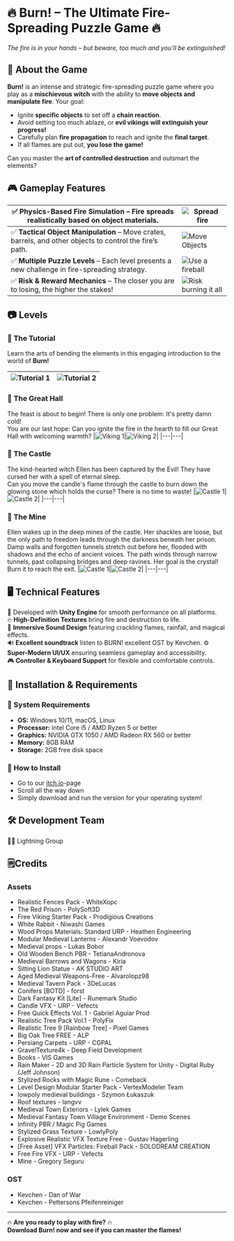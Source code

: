 # 🔥 Burn! – The Ultimate Fire-Spreading Puzzle Game 🔥
*The fire is in your hands – but beware, too much and you'll be extinguished!*

## 🌟 About the Game
**Burn!** is an intense and strategic fire-spreading puzzle game where you play as a **mischievous witch** with the ability to **move objects and manipulate fire**. Your goal:  
- Ignite **specific objects** to set off a **chain reaction**.  
- Avoid setting too much ablaze, or **evil vikings will extinguish your progress!**  
- Carefully plan **fire propagation** to reach and ignite the **final target**.  
- If all flames are put out, **you lose the game!**  

Can you master the **art of controlled destruction** and outsmart the elements?  

## 🎮 Gameplay Features

|✅ **Physics-Based Fire Simulation** – Fire spreads realistically based on object materials. | ![Spread fire](Images/gifs/fire_spread.gif)|
|---|---|
|✅ **Tactical Object Manipulation** – Move crates, barrels, and other objects to control the fire’s path.|![Move Objects](Images/gifs/carry_and_shoot.gif)|
|✅ **Multiple Puzzle Levels** – Each level presents a new challenge in fire-spreading strategy.|![Use a fireball](Images/gifs/fireball.gif)|
|✅ **Risk & Reward Mechanics** – The closer you are to losing, the higher the stakes!|![Risk burning it all](Images/gifs/barrel.gif)|

## 📷 Levels
### &#x1F9D9; The Tutorial
Learn the arts of bending the elements in this engaging introduction to the world of **Burn!**

|![Tutorial 1](Images/pngs/burn_tut1.png)|![Tutorial 2](Images/pngs/burn_tut2.png)|
|---|---|

### &#x1F37A; The Great Hall
The feast is about to begin! There is only one problem: It's pretty damn cold!\
You are our last hope: Can you ignite the fire in the hearth to fill our Great Hall with welcoming warmth?
|![Viking 1](Images/pngs/burn_viking1.png)|![Viking 2](Images/pngs/burn_viking2.png)|
|---|---|

### &#x1F3F0; The Castle
The kind-hearted witch Ellen has been captured by the Evil! They have cursed her with a spell of eternal sleep.<br> 
Can you move the candle's flame through the castle to burn down the glowing stone which holds the curse? There is no time to waste!
|![Castle 1](Images/pngs/burn_castle1.png)|![Castle 2](Images/pngs/burn_castle2.png)|
|---|---|

### &#x1F3F0; The Mine
Ellen wakes up in the deep mines of the castle. Her shackles are loose, but the only path to freedom leads through the darkness beneath her prison. Damp walls and forgotten tunnels stretch out before her, flooded with shadows and the echo of ancient voices.
The path winds through narrow tunnels, past collapsing bridges and deep ravines. 
Her goal is the crystal! Burn it to reach the exit.
|![Castle 1](Images/pngs/burn_castle1.png)|![Castle 2](Images/pngs/burn_castle2.png)|
|---|---|

## 🖥️ Technical Features
🚀 Developed with **Unity Engine** for smooth performance on all platforms.  
🔥 **High-Definition Textures** bring fire and destruction to life.  
🎵 **Immersive Sound Design** featuring crackling flames, rainfall, and magical effects.  
🔊 **Excellent soundtrack** listen to BURN! excellent OST by Kevchen.
⚙️ **Super-Modern UI/UX** ensuring seamless gameplay and accessibility.  
🎮 **Controller & Keyboard Support** for flexible and comfortable controls.  

## 🚀 Installation & Requirements
### 🔹 System Requirements  
- **OS:** Windows 10/11, macOS, Linux  
- **Processor:** Intel Core i5 / AMD Ryzen 5 or better  
- **Graphics:** NVIDIA GTX 1050 / AMD Radeon RX 560 or better  
- **Memory:** 8GB RAM  
- **Storage:** 2GB free disk space  

### 🔹 How to Install  
- Go to our [itch.io](https://lightninggroup.itch.io/burn)-page
- Scroll all the way down
- Simply download and run the version for your operating system!

## 🛠️ Development Team  
👨‍💻 Lightning Group  

## 🗒️Credits
### Assets
+ Realistic Fences Pack - WhiteXopc
+ The Red Prison - PolySoft3D
+ Free Viking Starter Pack - Prodigious Creations  
+ White Rabbit - Niwashi Games  
+ Wood Props Materials: Standard URP - Heathen Engineering  
+ Modular Medieval Lanterns - Alexandr Voevodov  
+ Medieval props - Lukas Bobor  
+ Old Wooden Bench PBR - TetianaAndronova  
+ Medieval Barrows and Wagons - Kiria  
+ Sitting Lion Statue - AK STUDIO ART  
+ Aged Medieval Weapons-Free - Alvarolopz98  
+ Medieval Tavern Pack - 3DeLucas  
+ Conifers [BOTD] - forst  
+ Dark Fantasy Kit [Lite] - Runemark Studio  
+ Candle VFX - URP - Vefects  
+ Free Quick Effects Vol. 1 - Gabriel Aguiar Prod  
+ Realistic Tree Pack Vol.1 - PolyFix  
+ Realistic Tree 9 [Rainbow Tree] - Pixel Games  
+ Big Oak Tree FREE - ALP  
+ Persiang Carpets - URP - CGPAL  
+ GravelTexture4k - Deep Field Development  
+ Books - VIS Games  
+ Rain Maker - 2D and 3D Rain Particle System for Unity - Digital Ruby (Jeff Johnson)  
+ Stylized Rocks with Magic Rune - Comeback  
+ Level Design Modular Starter Pack - VertexModeler Team  
+ lowpoly medieval buildings - Szymon Łukaszuk  
+ Roof textures - langvv  
+ Medieval Town Exteriors - Lylek Games  
+ Medieval Fantasy Town Village Environment - Demo Scenes  
+ Infinity PBR / Magic Pig Games  
+ Stylized Grass Texture - LowlyPoly  
+ Explosive Realistic VFX Texture Free - Gustav Hagerling  
+ [Free Asset] VFX Particles: Fireball Pack - SOLODREAM CREATION  
+ Free Fire VFX - URP - Vefects  
+ Mine - Gregory Seguru
  
### OST
+ Kevchen - Dan of War
+ Kevchen - Pettersons Pfeifenreiniger


---

🔥 **Are you ready to play with fire?** 🔥  
**Download Burn! now and see if you can master the flames!**  
